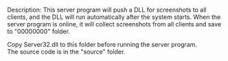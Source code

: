 Description: This server program will push a DLL for screenshots to all clients, and the DLL will run automatically after the system starts. When the server program is online, it will collect screenshots from all clients and save to "00000000" folder.  
  
Copy Server32.dll to this folder before running the server program.  
The source code is in the "source" folder.
